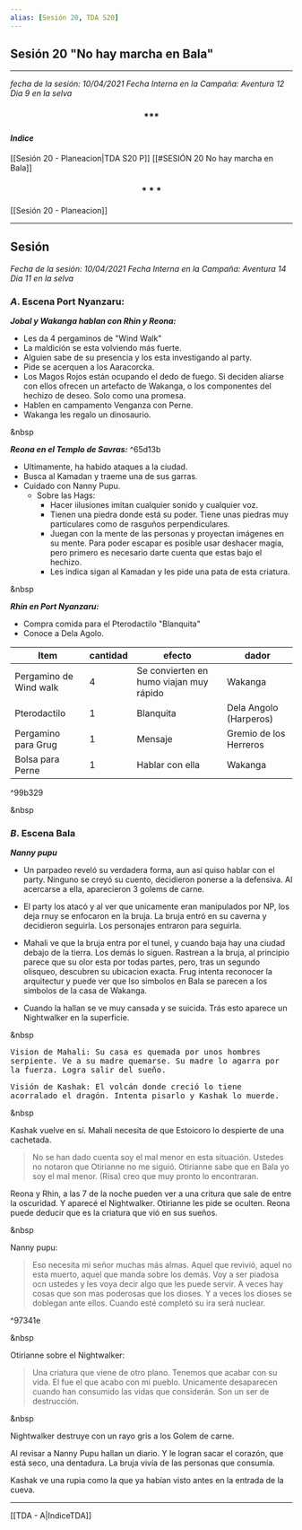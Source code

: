 ```yaml
---
alias: [Sesión 20, TDA S20]
---
```


## Sesión 20 "No hay marcha en Bala"
---

*fecha de la sesión: 10/04/2021
Fecha Interna en la Campaña: Aventura 12 Dia 9 en la selva*

<div align='center'>
<h3> *** </h3>
</div>


#### _Indice_
[[Sesión 20 - Planeacion|TDA S20 P]]
[[#SESIÓN 20 No hay marcha en Bala]]

<div align='center'>
   <h3> * * * </h3>
</div>

[[Sesión 20 - Planeacion]]


---

## Sesión 
*Fecha de la sesión: 10/04/2021*
*Fecha Interna en la Campaña: Aventura 14 Dia 11 en la selva*

### **$A$.  Escena Port Nyanzaru:**

***Jobal y Wakanga hablan con Rhin y Reona:***
+ Les da 4 pergaminos de "Wind Walk"
+ La maldición se esta volviendo más fuerte.
+ Alguien sabe de su presencia y los esta investigando al party.
+ Pide se acerquen a los Aaracorcka.
+ Los Magos Rojos están ocupando el dedo de fuego. Si deciden aliarse con ellos ofrecen un artefacto de Wakanga, o los componentes del hechizo de deseo. Solo como una promesa.
+ Hablen en campamento Venganza con Perne.
+ Wakanga les regalo un dinosaurio.

&nbsp

***Reona en el Templo de Savras:*** ^65d13b
+ Ultimamente, ha habido ataques a la ciudad.
+ Busca al Kamadan y traeme una de sus garras.
+ Cuidado con Nanny Pupu.
	* Sobre las Hags:
		+ Hacer iilusiones imitan cualquier sonido y cualquier voz.
		+ Tienen una piedra donde está su poder. Tiene unas piedras muy particulares como de rasguños perpendiculares.
		+ Juegan con la mente de las personas y proyectan imágenes en su mente. Para poder escapar es posible usar deshacer magia, pero primero es necesario darte cuenta que estas bajo el hechizo.
		+ Les indica sigan al Kamadan y les pide una pata de esta criatura.

&nbsp

***Rhin en Port Nyanzaru:***
+ Compra comida para el Pterodactilo "Blanquita"
+ Conoce a Dela Agolo.


| Item | cantidad | efecto | dador |
|----- | --------- |--------|-------|
| Pergamino de Wind walk | 4 | Se convierten en humo viajan muy rápido|Wakanga|
| Pterodactilo | 1 | Blanquita | Dela Angolo (Harperos)|
| Pergamino para Grug | 1| Mensaje | Gremio de los Herreros |
| Bolsa para Perne | 1 | Hablar con ella | Wakanga |

^99b329

&nbsp

### $B$. Escena Bala

***Nanny pupu***
+ Un parpadeo reveló su verdadera forma, aun así quiso hablar con el party. Ninguno se creyó su cuento, decidieron ponerse a la defensiva. Al acercarse a ella, aparecieron 3 golems de carne.

+ El party los atacó y al ver que unicamente eran manipulados por NP, los deja rnuy se enfocaron en la bruja. La bruja entró en su caverna y decidieron seguirla. Los personajes entraron para seguirla.

+ Mahali ve que la bruja entra por el tunel, y cuando baja hay una ciudad debajo de la tierra. Los demás lo siguen. Rastrean a la bruja, al principio parece que su olor esta por todas partes, pero, tras un segundo olisqueo, descubren su ubicacion exacta. Frug intenta reconocer la arquitectur y puede ver que lso simbolos en Bala se parecen a los simbolos de la casa de Wakanga.

+ Cuando la hallan se ve muy cansada y se suicida. Trás esto aparece un Nightwalker en la superficie.

&nbsp

<tt>Vision de Mahali: Su casa es quemada por unos hombres serpiente. Ve a su madre quemarse. Su madre lo agarra por la fuerza. Logra salir del sueño.</tt>

<tt>Visión de Kashak: El volcán donde creció lo tiene acorralado el dragón. Intenta pisarlo y Kashak lo muerde.</tt>

&nbsp

Kashak vuelve en sí. Mahali necesita de que Estoicoro lo despierte de una cachetada.

>No se han dado cuenta soy el mal menor en esta situación. Ustedes no notaron que Otirianne no me siguió. Otirianne sabe que en Bala yo soy el mal menor. (Risa) creo que muy pronto lo encontraran.

Reona y Rhin, a las 7 de la noche pueden ver a una critura que sale de entre la oscuridad. Y aparecé el Nightwalker. Otirianne les pide se oculten. Reona puede deducir que es la criatura que vió en sus sueños.

&nbsp

Nanny pupu:
>Eso necesita mi señor muchas más almas. Aquel que revivió, aquel no esta muerto, aquel que manda sobre los demás.
>Voy a ser piadosa ocn ustedes y les voya decir algo que les puede servir. A veces hay cosas que son mas poderosas que los dioses. Y a veces los dioses se doblegan ante ellos.
>Cuando esté completó su ira será nuclear.

^97341e

&nbsp

Otirianne sobre el Nightwalker:
>Una criatura que viene de otro plano. Tenemos que acabar con su vida. El fue el que acabo con mi pueblo. 
>Unicamente desaparecen cuando han consumido las vidas que considerán. Son un ser de destrucción.

&nbsp

Nightwalker destruye con un rayo gris a los Golem de carne. 

Al revisar a Nanny Pupu hallan un diario. Y le logran sacar el corazón, que está seco, una dentadura. La bruja vivía de las personas que consumía.

Kashak ve una rupia como la que ya habían visto antes en la entrada de la cueva.

---
[[TDA - A|IndiceTDA]]









